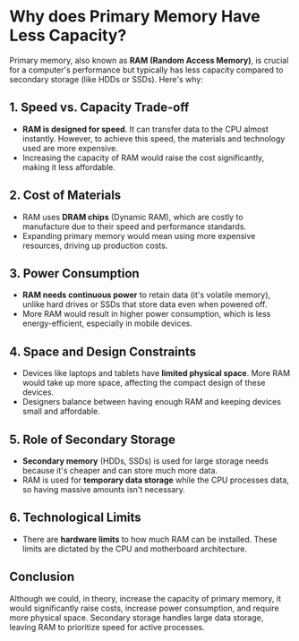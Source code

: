 # Why does Primary Memory Have Less Capacity?

Primary memory, also known as **RAM (Random Access Memory)**, is crucial for a computer's performance but typically has less capacity compared to secondary storage (like HDDs or SSDs). Here's why:

## 1. Speed vs. Capacity Trade-off
- **RAM is designed for speed**. It can transfer data to the CPU almost instantly. However, to achieve this speed, the materials and technology used are more expensive.
- Increasing the capacity of RAM would raise the cost significantly, making it less affordable.

## 2. Cost of Materials
- RAM uses **DRAM chips** (Dynamic RAM), which are costly to manufacture due to their speed and performance standards.
- Expanding primary memory would mean using more expensive resources, driving up production costs.

## 3. Power Consumption
- **RAM needs continuous power** to retain data (it's volatile memory), unlike hard drives or SSDs that store data even when powered off.
- More RAM would result in higher power consumption, which is less energy-efficient, especially in mobile devices.

## 4. Space and Design Constraints
- Devices like laptops and tablets have **limited physical space**. More RAM would take up more space, affecting the compact design of these devices.
- Designers balance between having enough RAM and keeping devices small and affordable.

## 5. Role of Secondary Storage
- **Secondary memory** (HDDs, SSDs) is used for large storage needs because it's cheaper and can store much more data.
- RAM is used for **temporary data storage** while the CPU processes data, so having massive amounts isn't necessary.

## 6. Technological Limits
- There are **hardware limits** to how much RAM can be installed. These limits are dictated by the CPU and motherboard architecture.

## Conclusion
Although we could, in theory, increase the capacity of primary memory, it would significantly raise costs, increase power consumption, and require more physical space. Secondary storage handles large data storage, leaving RAM to prioritize speed for active processes.
